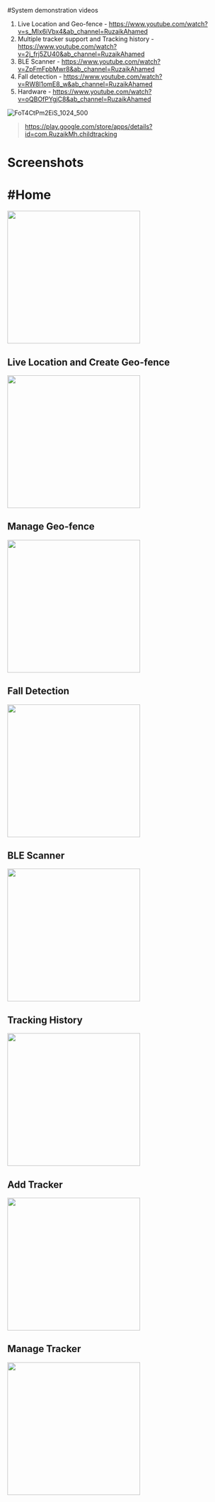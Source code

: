 #System demonstration videos
  1. Live Location and Geo-fence - https://www.youtube.com/watch?v=s_MIx6iVbx4&ab_channel=RuzaikAhamed
  2. Multiple tracker support and Tracking history - https://www.youtube.com/watch?v=2j_frj5ZU40&ab_channel=RuzaikAhamed
  3. BLE Scanner - https://www.youtube.com/watch?v=ZpFmFpbMwr8&ab_channel=RuzaikAhamed
  4. Fall detection - https://www.youtube.com/watch?v=RW8l1omE8_w&ab_channel=RuzaikAhamed
  5. Hardware - https://www.youtube.com/watch?v=oQBOfPYgjC8&ab_channel=RuzaikAhamed
 

![FoT4CtPm2EiS_1024_500](https://user-images.githubusercontent.com/43722260/132114367-e64dd8c1-f627-4b8a-a86a-e219d2482c10.png)

  > https://play.google.com/store/apps/details?id=com.RuzaikMh.childtracking

# Screenshots

# #Home

<img src="https://user-images.githubusercontent.com/43722260/132114475-9edbb2ca-8fc5-49d1-b7f9-2f18932e3885.jpg" width="300">

## Live Location and Create Geo-fence

<img src="https://user-images.githubusercontent.com/43722260/132114523-938d52a9-7a6d-4e91-b3c8-4c4de3260b0a.jpg" width="300">

## Manage Geo-fence

<img src="https://user-images.githubusercontent.com/43722260/132114690-7fb4c8d9-56d9-4009-9e77-7f7e5a92aa6b.jpg" width="300">

## Fall Detection

<img src="https://user-images.githubusercontent.com/43722260/132114600-5c81418e-52c4-4a80-a662-37fd3f1e7eec.jpg" width="300">

## BLE Scanner

<img src="https://user-images.githubusercontent.com/43722260/132114641-50fab347-22e9-46b9-bcd2-dcae0051e0e2.jpg" width="300">

## Tracking History

<img src="https://user-images.githubusercontent.com/43722260/132114714-2167de02-bfe8-4f1b-bd55-45bbe70db168.jpg" width="300">

## Add Tracker

<img src="https://user-images.githubusercontent.com/43722260/132114749-6d6af06f-9ca0-443c-9ad0-8433d67bb5fc.jpg" width="300">

## Manage Tracker

<img src="https://user-images.githubusercontent.com/43722260/132114773-b27cd3d0-fa72-4eed-a01b-56d80106cb85.jpg" width="300">





